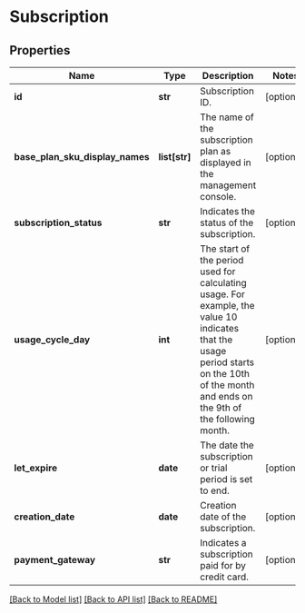 # Subscription

## Properties
Name | Type | Description | Notes
------------ | ------------- | ------------- | -------------
**id** | **str** | Subscription ID. | [optional] 
**base_plan_sku_display_names** | **list[str]** | The name of the subscription plan as displayed in the management console. | [optional] 
**subscription_status** | **str** | Indicates the status of the subscription. | [optional] 
**usage_cycle_day** | **int** | The start of the period used for calculating usage. For example, the value 10 indicates that the usage period starts on the 10th of the month and ends on the 9th of the following month. | [optional] 
**let_expire** | **date** | The date the subscription or trial period is set to end. | [optional] 
**creation_date** | **date** | Creation date of the subscription. | [optional] 
**payment_gateway** | **str** | Indicates a subscription paid for by credit card. | [optional] 

[[Back to Model list]](../README.md#documentation-for-models) [[Back to API list]](../README.md#documentation-for-api-endpoints) [[Back to README]](../README.md)

